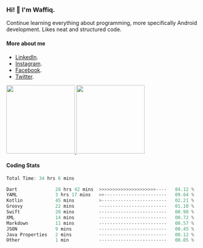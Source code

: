 ### Hi! 👋 I'm Waffiq.

Continue learning everything about programming, more specifically Android development. Likes neat and structured code.

#### More about me 
- [LinkedIn](https://www.linkedin.com/in/waffiqaziz/).
- [Instagram](https://www.instagram.com/waffiqaziz/).
- [Facebook](https://web.facebook.com/WaffiqAziz/).
- [Twitter](https://twitter.com/AzizWaffiq).

<p align="left">
<a href="https://github.com/waffiqaziz">
  <img height="180em" src="https://github-readme-stats-eight-theta.vercel.app/api?username=waffiqaziz&show_icons=true&theme=algolia&include_all_commits=true&count_private=true"/>
  <img height="180em" src="https://github-readme-stats-eight-theta.vercel.app/api/top-langs/?username=waffiqaziz&layout=compact&langs_count=8&theme=algolia"/>
</a>
</p>

#### Coding Stats
<!--START_SECTION:waka-->

```rust
Total Time: 34 hrs 6 mins

Dart              28 hrs 42 mins  >>>>>>>>>>>>>>>>>>>>>----   84.12 %
YAML              3 hrs 17 mins   >>-----------------------   09.64 %
Kotlin            45 mins         >------------------------   02.21 %
Groovy            22 mins         -------------------------   01.10 %
Swift             20 mins         -------------------------   00.98 %
XML               14 mins         -------------------------   00.72 %
Markdown          11 mins         -------------------------   00.57 %
JSON              9 mins          -------------------------   00.45 %
Java Properties   2 mins          -------------------------   00.12 %
Other             1 min           -------------------------   00.05 %
```

<!--END_SECTION:waka-->
